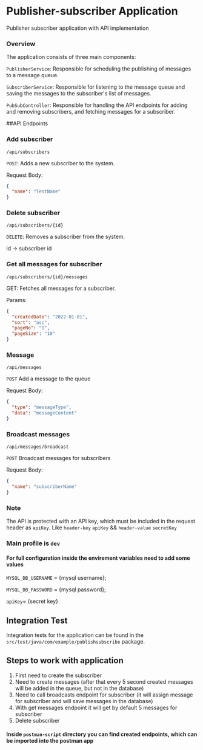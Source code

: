 # Publisher-subscriber Application
Publisher subscriber application with API implementation


### Overview

The application consists of three main components:

`PublisherService`: Responsible for scheduling the publishing of messages to a message queue.

`SubscriberService`: Responsible for listening to the message queue and saving the messages to the subscriber's list of messages.

`PubSubController`: Responsible for handling the API endpoints for adding and removing subscribers, and fetching messages for a subscriber.

##API Endpoints
### Add subscriber
`/api/subscribers`

`POST`: Adds a new subscriber to the system.

Request Body:

```json
{
  "name": "TestName"
}
```
### Delete subscriber
`/api/subscribers/{id}`

`DELETE`: Removes a subscriber from the system.

id -> subscriber id

### Get all messages for subscriber
`/api/subscribers/{id}/messages`

GET: Fetches all messages for a subscriber.

Params: 
```json
{
  "createdDate": "2022-01-01",
  "sort": "asc",
  "pageNo": "1",
  "pageSize": "10"
}
```
### Message

`/api/messages`

`POST` Add a message to the queue

Request Body:

```json
{
  "type": "messageType",
  "data": "messageContent"
}
```

### Broadcast messages
`/api/messages/broadcast`

`POST` Broadcast messages for subscribers

Request Body:

```json
{
  "name": "subscriberName"
}
```

### Note
The API is protected with an API key, which must be included in the request header as `apiKey`. Like  `header-key` `apiKey` && `header-value` `secretKey`

### Main profile is `dev`

#### For full configuration inside the envirement variables need to add some values

`MYSQL_DB_USERNAME` = {mysql username};

`MYSQL_DB_PASSWORD` = {mysql password};

`apiKey`= {secret key}

## Integration Test
Integration tests for the application can be found in the `src/test/java/com/example/publishsubscribe` package. 

## Steps to work with application

1. First need to create the subscriber
2. Need to create messages (after that every 5 second created messages will be added in the queue, but not in the database)
3. Need to call broadcasts endpoint for subscriber (it will assign message for subscriber and will save messages in the database)
4. With get messages endpoint it will get by default 5 messages for subscriber
5. Delete subscriber

#### Inside `postman-script` directory you can find created endpoints, which can be imported into the postman app 